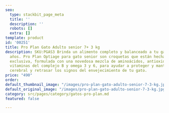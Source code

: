 ```yaml
---
seo:
  type: stackbit_page_meta
  title: ''
  description: ''
  robots: []
  extra: []
template: product
id: '00251'
title: Pro Plan Gato Adulto senior 7+ 3 kg
description: SKU:PGAS3 Brinda un alimento completo y balanceado a tu gato de 7 o más
  años. Pro Plan Optiage para gato senior son croquetas que están hechas con tecnología
  exclusiva, formulada con una novedosa mezcla de aminoácidos, antioxidantes naturales,
  vitaminas del complejo B y omega 3 y 6, para ayudar a proteger y mantener la actividad
  cerebral y retrasar los signos del envejecimiento de tu gato.
price: "490"
order: 
default_thumbnail_image: "/images/pro-plan-gato-adulto-senior-7-3-kg.jpg"
default_original_image: "/images/pro-plan-gato-adulto-senior-7-3-kg.jpg"
category: src/pages/category/gatos-pro-plan.md
featured: false

---
```

